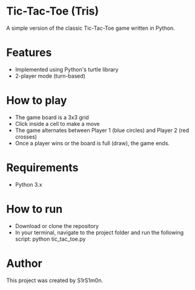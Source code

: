 # Tic-Tac-Toe (Tris)
A simple version of the classic Tic-Tac-Toe game written in Python.

# Features
- Implemented using Python's turtle library
- 2-player mode (turn-based)

# How to play
- The game board is a 3x3 grid
- Click inside a cell to make a move
- The game alternates between Player 1 (blue circles) and Player 2 (red crosses)
- Once a player wins or the board is full (draw), the game ends.

# Requirements
- Python 3.x

# How to run
- Download or clone the repository
- In your terminal, navigate to the project folder and run the following script:
python tic_tac_toe.py

# Author
This project was created by S1rS1m0n.